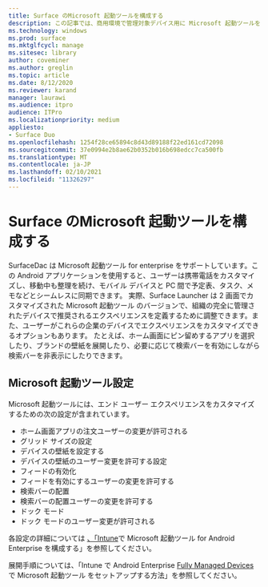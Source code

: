 ```yaml
---
title: Surface のMicrosoft 起動ツールを構成する
description: この記事では、商用環境で管理対象デバイス用に Microsoft 起動ツールを構成する方法を要約します。
ms.technology: windows
ms.prod: surface
ms.mktglfcycl: manage
ms.sitesec: library
author: coveminer
ms.author: greglin
ms.topic: article
ms.date: 8/12/2020
ms.reviewer: karand
manager: laurawi
ms.audience: itpro
audience: ITPro
ms.localizationpriority: medium
appliesto:
- Surface Duo
ms.openlocfilehash: 1254f28ce65894c8d43d89188f22ed161cd72098
ms.sourcegitcommit: 37e0994e2b8ae62b0352b016b698edcc7ca500fb
ms.translationtype: MT
ms.contentlocale: ja-JP
ms.lasthandoff: 02/10/2021
ms.locfileid: "11326297"
---
```

# Surface のMicrosoft 起動ツールを構成する

SurfaceDac は Microsoft 起動ツール for enterprise をサポートしています。この Android アプリケーションを使用すると、ユーザーは携帯電話をカスタマイズし、移動中も整理を続け、モバイル デバイスと PC 間で予定表、タスク、メモなどとシームレスに同期できます。 実際、Surface Launcher は 2 画面でカスタマイズされた Microsoft 起動ツール のバージョンで、組織の完全に管理されたデバイスで推奨されるエクスペリエンスを定義するために調整できます。また、ユーザーがこれらの企業のデバイスでエクスペリエンスをカスタマイズできるオプションもあります。 たとえば、ホーム画面にピン留めするアプリを選択したり、ブランドの壁紙を展開したり、必要に応じて検索バーを有効にしながら検索バーを非表示にしたりできます。

## Microsoft 起動ツール設定

Microsoft 起動ツールには、エンド ユーザー エクスペリエンスをカスタマイズするための次の設定が含まれています。


- ホーム画面アプリの注文ユーザーの変更が許可される
- グリッド サイズの設定
- デバイスの壁紙を設定する
- デバイスの壁紙のユーザー変更を許可する設定
- フィードの有効化
- フィードを有効にするユーザーの変更を許可する
- 検索バーの配置
- 検索バーの配置ユーザーの変更を許可する
- ドック モード
- ドック モードのユーザー変更が許可される

各設定の詳細については [、「Intune](https://docs.microsoft.com/mem/intune/apps/configure-microsoft-launcher)で Microsoft 起動ツール for Android Enterprise を構成する」を参照してください。

展開手順については、「Intune で Android Enterprise [Fully Managed Devices](https://techcommunity.microsoft.com/t5/intune-customer-success/how-to-setup-microsoft-launcher-on-android-enterprise-fully/ba-p/1482134)で Microsoft 起動ツール をセットアップする方法」を参照してください。
